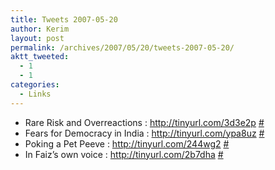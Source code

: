 ```yaml
---
title: Tweets 2007-05-20
author: Kerim
layout: post
permalink: /archives/2007/05/20/tweets-2007-05-20/
aktt_tweeted:
  - 1
  - 1
categories:
  - Links
---
```

  * Rare Risk and Overreactions : <a href="http://tinyurl.com/3d3e2p" onclick="_gaq.push(['_trackEvent', 'outbound-article', 'http://tinyurl.com/3d3e2p', 'http://tinyurl.com/3d3e2p']);"  rel="nofollow">http://tinyurl.com/3d3e2p</a> <a href="http://twitter.com/kerim/statuses/70698412" onclick="_gaq.push(['_trackEvent', 'outbound-article', 'http://twitter.com/kerim/statuses/70698412', '#']);" >#</a>
  * Fears for Democracy in India : <a href="http://tinyurl.com/ypa8uz" onclick="_gaq.push(['_trackEvent', 'outbound-article', 'http://tinyurl.com/ypa8uz', 'http://tinyurl.com/ypa8uz']);"  rel="nofollow">http://tinyurl.com/ypa8uz</a> <a href="http://twitter.com/kerim/statuses/70705612" onclick="_gaq.push(['_trackEvent', 'outbound-article', 'http://twitter.com/kerim/statuses/70705612', '#']);" >#</a>
  * Poking a Pet Peeve : <a href="http://tinyurl.com/244wg2" onclick="_gaq.push(['_trackEvent', 'outbound-article', 'http://tinyurl.com/244wg2', 'http://tinyurl.com/244wg2']);"  rel="nofollow">http://tinyurl.com/244wg2</a> <a href="http://twitter.com/kerim/statuses/70734002" onclick="_gaq.push(['_trackEvent', 'outbound-article', 'http://twitter.com/kerim/statuses/70734002', '#']);" >#</a>
  * In Faiz&#8217;s own voice : <a href="http://tinyurl.com/2b7dha" onclick="_gaq.push(['_trackEvent', 'outbound-article', 'http://tinyurl.com/2b7dha', 'http://tinyurl.com/2b7dha']);"  rel="nofollow">http://tinyurl.com/2b7dha</a> <a href="http://twitter.com/kerim/statuses/70734022" onclick="_gaq.push(['_trackEvent', 'outbound-article', 'http://twitter.com/kerim/statuses/70734022', '#']);" >#</a>

